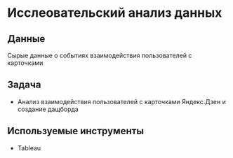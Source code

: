 # Исслеовательский анализ данных
## Данные
Сырые данные о событиях взаимодействия пользователей с карточками
## Задача
  - Анализ взаимодействия пользователей с карточками Яндекс.Дзен и создание дащборда
## Используемые инструменты
- Tableau

